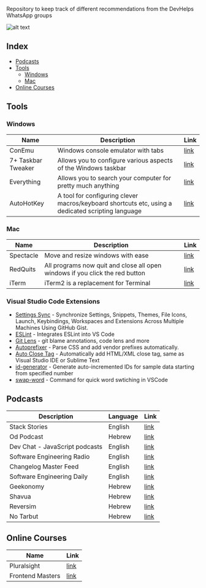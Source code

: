 Repository to keep track of different recommendations from the DevHelps WhatsApp groups

![alt text](https://image.ibb.co/bwTxNb/Dev_Helps_logo_small.png "DevHelps")
## Index

* [Podcasts](#podcasts)
* [Tools](#tools)
  * [Windows](#windows)
  * [Mac](#mac)
* [Online Courses](#online-courses)

## Tools
### Windows

Name | Description | Link |
|---|---|--|
| ConEmu | Windows console emulator with tabs | [link](https://conemu.github.io/) |
| 7+ Taskbar Tweaker | Allows you to configure various aspects of the Windows taskbar | [link](http://rammichael.com/7-taskbar-tweaker) |
| Everything | Allows you to search your computer for pretty much anything | [link](https://www.voidtools.com/downloads/) |
| AutoHotKey | A tool for configuring clever macros/keyboard shortcuts etc, using a dedicated scripting language | [link](https://autohotkey.com/) |

### Mac
Name | Description | Link |
|---|---|--|
| Spectacle | Move and resize windows with ease | [link](https://www.spectacleapp.com/) |
| RedQuits | All programs now quit and close all open windows if you click the red button | [link](http://www.carsten-mielke.com/redquits.html) |
| iTerm | iTerm2 is a replacement for Terminal  | [link](https://www.iterm2.com/) |


### Visual Studio Code Extensions
- [Settings Sync](https://marketplace.visualstudio.com/items?itemName=Shan.code-settings-sync) - Synchronize Settings, Snippets, Themes, File Icons, Launch, Keybindings, Workspaces and Extensions Across Multiple Machines Using GitHub Gist.
- [ESLint](https://marketplace.visualstudio.com/items?itemName=dbaeumer.vscode-eslint) - Integrates ESLint into VS Code
- [Git Lens](https://marketplace.visualstudio.com/items?itemName=eamodio.gitlens) - git blame annotations, code lens and more
- [Autoprefixer](https://marketplace.visualstudio.com/items?itemName=mrmlnc.vscode-autoprefixer) - Parse CSS and add vendor prefixes automatically.
- [Auto Close Tag](https://marketplace.visualstudio.com/items?itemName=formulahendry.auto-close-tag) - Automatically add HTML/XML close tag, same as Visual Studio IDE or Sublime Text
- [id-generator](https://marketplace.visualstudio.com/items?itemName=matt-williams-centric.id-generator) - Generate auto-incremented IDs for sample data starting from specified number
- [swap-word](https://marketplace.visualstudio.com/items?itemName=davidmart.swap-word) - Command for quick word swtiching in VSCode



## Podcasts

Description | Language | Link |
|---|---|--|
| Stack Stories | English | [link](https://soundcloud.com/stack-stories/) |
| Od Podcast | Hebrew | [link](https://soundcloud.com/od_podcast) |
| Dev Chat - JavaScript podcasts | English | [link](https://devchat.tv/) |
| Software Engineering Radio | English | [link](http://www.se-radio.net/) |
| Changelog Master Feed | English | [link](https://changelog.com/master) |
| Software Engineering Daily | English | [link](https://softwareengineeringdaily.com/) |
| Geekonomy | Hebrew | [link](https://geekonomy.net/) |
| Shavua | Hebrew | [link](http://www.shavua.net/) |
| Reversim | Hebrew | [link](http://www.reversim.com/) |
| No Tarbut | Hebrew | [link](http://notarbut.co/) |


## Online Courses

Name | Link |
|---|---|
| Pluralsight | [link](https://www.pluralsight.com/) |
| Frontend Masters | [link](https://frontendmasters.com) |
